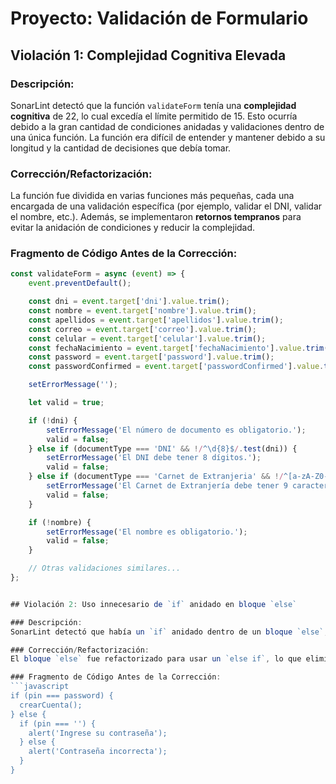 # Proyecto: Validación de Formulario

## Violación 1: Complejidad Cognitiva Elevada

### Descripción:
SonarLint detectó que la función `validateForm` tenía una **complejidad cognitiva** de 22, lo cual excedía el límite permitido de 15. Esto ocurría debido a la gran cantidad de condiciones anidadas y validaciones dentro de una única función. La función era difícil de entender y mantener debido a su longitud y la cantidad de decisiones que debía tomar.

### Corrección/Refactorización:
La función fue dividida en varias funciones más pequeñas, cada una encargada de una validación específica (por ejemplo, validar el DNI, validar el nombre, etc.). Además, se implementaron **retornos tempranos** para evitar la anidación de condiciones y reducir la complejidad.

### Fragmento de Código Antes de la Corrección:
```javascript
const validateForm = async (event) => {
    event.preventDefault();

    const dni = event.target['dni'].value.trim();
    const nombre = event.target['nombre'].value.trim();
    const apellidos = event.target['apellidos'].value.trim();
    const correo = event.target['correo'].value.trim();
    const celular = event.target['celular'].value.trim();
    const fechaNacimiento = event.target['fechaNacimiento'].value.trim();
    const password = event.target['password'].value.trim();
    const passwordConfirmed = event.target['passwordConfirmed'].value.trim();

    setErrorMessage('');

    let valid = true;

    if (!dni) {
        setErrorMessage('El número de documento es obligatorio.');
        valid = false;
    } else if (documentType === 'DNI' && !/^\d{8}$/.test(dni)) {
        setErrorMessage('El DNI debe tener 8 dígitos.');
        valid = false;
    } else if (documentType === 'Carnet de Extranjeria' && !/^[a-zA-Z0-9]{9}$/.test(dni)) {
        setErrorMessage('El Carnet de Extranjería debe tener 9 caracteres alfanuméricos.');
        valid = false;
    }

    if (!nombre) {
        setErrorMessage('El nombre es obligatorio.');
        valid = false;
    }

    // Otras validaciones similares...
};


## Violación 2: Uso innecesario de `if` anidado en bloque `else`

### Descripción:
SonarLint detectó que había un `if` anidado dentro de un bloque `else`, lo que hacía que el código fuera innecesariamente complejo. Según la recomendación de buenas prácticas, se debe evitar tener un `if` como única declaración en un bloque `else`. Esto puede simplificarse usando `else if`, lo cual mejora la legibilidad y facilita el mantenimiento del código.

### Corrección/Refactorización:
El bloque `else` fue refactorizado para usar un `else if`, lo que elimina el anidamiento innecesario y hace que el flujo lógico sea más claro y legible.

### Fragmento de Código Antes de la Corrección:
```javascript
if (pin === password) {
  crearCuenta();
} else {
  if (pin === '') {
    alert('Ingrese su contraseña');
  } else {
    alert('Contraseña incorrecta');
  }
}

